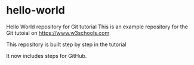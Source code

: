 # hello-world
Hello World repository for Git tutorial
This is an example repository for the Git tutoial on https://www.w3schools.com

This repository is built step by step in the tutorial

It now includes steps for GitHub.
